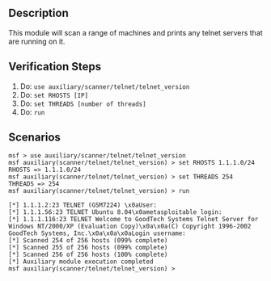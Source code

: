 ## Description
This module will scan a range of machines and prints any telnet servers that are running on it.

## Verification Steps

1. Do: ```use auxiliary/scanner/telnet/telnet_version```
2. Do: ```set RHOSTS [IP]```
3. Do: ```set THREADS [number of threads]```
4. Do: ```run```

## Scenarios

```
msf > use auxiliary/scanner/telnet/telnet_version 
msf auxiliary(scanner/telnet/telnet_version) > set RHOSTS 1.1.1.0/24
RHOSTS => 1.1.1.0/24
msf auxiliary(scanner/telnet/telnet_version) > set THREADS 254
THREADS => 254
msf auxiliary(scanner/telnet/telnet_version) > run

[*] 1.1.1.2:23 TELNET (GSM7224) \x0aUser:
[*] 1.1.1.56:23 TELNET Ubuntu 8.04\x0ametasploitable login:
[*] 1.1.1.116:23 TELNET Welcome to GoodTech Systems Telnet Server for Windows NT/2000/XP (Evaluation Copy)\x0a\x0a(C) Copyright 1996-2002 GoodTech Systems, Inc.\x0a\x0a\x0aLogin username:
[*] Scanned 254 of 256 hosts (099% complete)
[*] Scanned 255 of 256 hosts (099% complete)
[*] Scanned 256 of 256 hosts (100% complete)
[*] Auxiliary module execution completed
msf auxiliary(scanner/telnet/telnet_version) >
```


